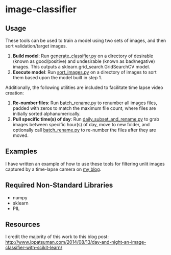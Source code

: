 # image-classifier

## Usage
These tools can be used to train a model using two sets of images, and then sort validation/target images. 

1) **Build model**: Run [generate_classifier.py](./generate_classifier.py) on a directory of desirable (known as good/positive) and undesirable (known as bad/negative) images. This outputs a sklearn.grid_search.GridSearchCV model.
2) **Execute model**: Run [sort_images.py](./sort_images.py) on a directory of images to sort them based upon the model built in step 1.

Additionally, the following utilities are included to facilitate time lapse video creation:

1) **Re-number files**: Run [batch_rename.py](utils/batch_rename.py) to renumber all images files, padded with zeros to match the maximum file count, where files are initially sorted alphanumerically.
2) **Pull specific time(s) of day**: Run [daily_subset_and_rename.py](utils/daily_subset_and_rename.py) to grab images between specific hour(s) of day, move to new folder, and optionally call [batch_rename.py](utils/batch_rename.py) to re-number the files after they are moved.

## Examples
I have written an example of how to use these tools for filtering unlit images captured by a time-lapse camera on [my blog](https://stevefoga.wordpress.com/).

## Required Non-Standard Libraries
- numpy
- sklearn
- PIL

## Resources
I credit the majority of this work to this blog post: http://www.ippatsuman.com/2014/08/13/day-and-night-an-image-classifier-with-scikit-learn/
